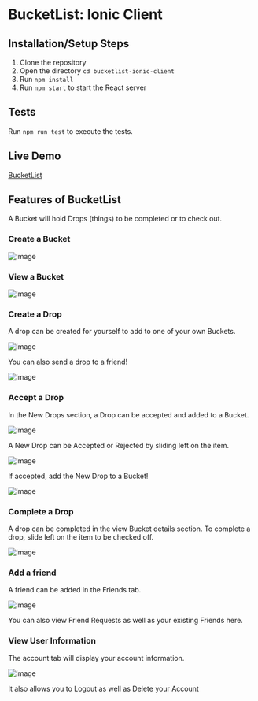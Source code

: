 # BucketList: Ionic Client

## Installation/Setup Steps
1. Clone the repository
2. Open the directory `cd bucketlist-ionic-client`
3. Run `npm install`
4. Run `npm start` to start the React server

## Tests
Run `npm run test` to execute the tests.

## Live Demo
[BucketList](http://client.bucketlist.group)

## Features of BucketList

A Bucket will hold Drops (things) to be completed or to check out.

### Create a Bucket

![image](https://i.imgur.com/azi9btJ.png)

### View a Bucket

![image](https://i.imgur.com/56jnebk.png)

### Create a Drop
A drop can be created for yourself to add to one of your own Buckets.

![image](https://i.imgur.com/iGIwI5g.png)

You can also send a drop to a friend!

![image](https://i.imgur.com/MwC8qIN.png)

### Accept a Drop

In the New Drops section, a Drop can be accepted and added to a Bucket.

![image](https://i.imgur.com/eCRoRru.png)

A New Drop can be Accepted or Rejected by sliding left on the item.

![image](https://i.imgur.com/mY8Ioeu.png)

If accepted, add the New Drop to a Bucket!

![image](https://i.imgur.com/J5Ius8W.png)

### Complete a Drop

A drop can be completed in the view Bucket details section. To complete a drop, slide left on the item to be checked off.

![image](https://i.imgur.com/JIERPjQ.png)

### Add a friend

A friend can be added in the Friends tab. 

![image](https://i.imgur.com/giD92pf.png)

You can also view Friend Requests as well as your existing Friends here.

### View User Information

The account tab will display your account information.

![image](https://i.imgur.com/atEP1vl.png)

It also allows you to Logout as well as Delete your Account
